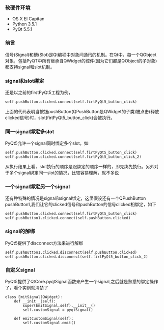 ### 软硬件环境
* OS X EI Capitan
* Python 3.5.1
* PyQt 5.5.1

### 前言
信号(Signal)和槽(Slot)是Qt编程中对象间通讯的机制。在Qt中，每一个QObject对象，包括PyQT中所有继承自QWidget的控件(因为它们都是QObject的子对象)都支持signal和slot机制。

### signal和slot绑定
还是以之前的firstPyQt5工程为例，

	self.pushButton.clicked.connect(self.firtPyQt5_button_click)

上面的代码表明当按钮pushButton(QPushButton是QWidget的子类)被点击(释放clicked信号)时，slot(firtPyQt5\_button\_click)会被执行。

### 同一signal绑定多slot
PyQt5允许一个signal同时绑定多个slot，如

	self.pushButton.clicked.connect(self.firtPyQt5_button_click)
	self.pushButton.clicked.connect(self.firtPyQt5_button_click_2)

从执行结果上看，slot执行的顺序是跟绑定的顺序一样的，即先绑先执行。另外对于多个signal绑定同一slot的情况，比较容易理解，就不多说

### 一个signal绑定另一个signal
还有种特殊的情况是signal和signal绑定，这里假设还有一个QPushButton pushButton1,我们让它的clicked信号和pushButton的信号clicked相绑定，如下

	self.pushButton.clicked.connect(self.firtPyQt5_button_click)
	self.pushButton1.clicked.connect(self.pushButton.clicked)

### signal的解绑
PyQt5提供了disconnect方法来进行解绑

	self.pushButton1.clicked.disconnect(self.pushButton.clicked)
	self.pushButton.clicked.disconnect(self.firtPyQt5_button_click_2)

### 自定义signal
PyQt5提供了QtCore.pyqtSignal函数来产生一个signal,之后就是熟悉的绑定操作了，看个实例就清楚了

	class EmitSignal(QWidget):
		def __init__(self):
			super(EmitSignal,self).__init__()
			self.customSignal = pyqtSignal()

		def emitCustomSignal(self):
			self.customSignal.emit()
